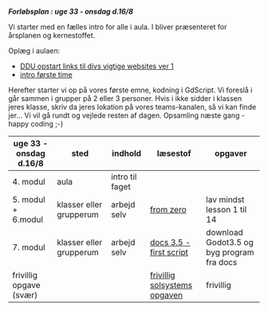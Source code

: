 ***Forløbsplan : uge 33 - onsdag d.16/8***

Vi starter med en fælles intro for alle i aula. 
I bliver præsenteret for årsplanen og kernestoffet.

Oplæg i aulaen:
- [DDU opstart links til divs vigtige websites ver 1](opstart.pdf)     
- [intro første time](modul1.pdf)


Herefter starter vi op på vores første emne, kodning i GdScript.
Vi foreslå i går sammen i grupper på 2 eller 3 personer.
Hvis i ikke sidder i klassen jeres klasse, skriv da jeres lokation på vores teams-kanalen, så vi kan finde jer...
Vi vil gå rundt og vejlede resten af dagen. Opsamling næste gang - happy coding ;-) 




| uge 33 - onsdag d.16/8 | sted                    | indhold         | læsestof                                                                                                                | opgaver                                   |
|------------------------|-------------------------|-----------------|-------------------------------------------------------------------------------------------------------------------------|-------------------------------------------|
| 4. modul               | aula                    | intro til faget |                                                                                                                         |                                           |
| 5. modul + 6.modul     | klasser eller grupperum | arbejd selv     | [from zero](https://gdquest.github.io/learn-gdscript/)                                                                  | lav mindst lesson 1 til 14                |
| 7. modul               | klasser eller grupperum | arbejd selv     | [docs 3.5 - first script](https://docs.godotengine.org/en/3.5/getting_started/step_by_step/scripting_first_script.html) | download Godot3.5 og byg program fra docs |
| frivillig opgave (svær)|                         |                 | [frivillig solsystems opgaven](solsystemsopgaven.md)                                                                    | frivillig                                 |